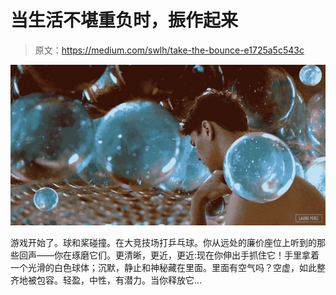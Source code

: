 # 当生活不堪重负时，振作起来

> 原文：<https://medium.com/swlh/take-the-bounce-e1725a5c543c>

![](img/fcdc89f5eb1f66539cee4a6652fb6abf.png)

游戏开始了。球和桨碰撞。在大竞技场打乒乓球。你从远处的廉价座位上听到的那些回声——你在琢磨它们。更清晰，更近，更近:现在你伸出手抓住它！手里拿着一个光滑的白色球体；沉默，静止和神秘藏在里面。里面有空气吗？空虚，如此整齐地被包容。轻盈，中性，有潜力。当你释放它…